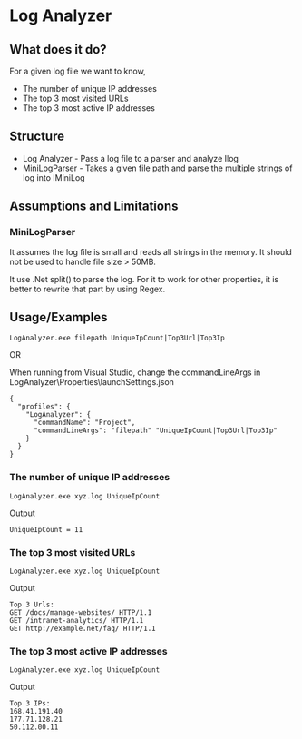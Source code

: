 # Log Analyzer

## What does it do?
For a given log file we want to know,
- The number of unique IP addresses
- The top 3 most visited URLs
- The top 3 most active IP addresses

## Structure
- Log Analyzer - Pass a log file to a parser and analyze Ilog
- MiniLogParser - Takes a given file path and parse the multiple strings of log into IMiniLog

## Assumptions and Limitations
### MiniLogParser
It assumes the log file is small and reads all strings in the memory. It should not be used to handle file size > 50MB. 

It use .Net split() to parse the log. For it to work for other properties, it is better to rewrite that part by using Regex.

## Usage/Examples
```
LogAnalyzer.exe filepath UniqueIpCount|Top3Url|Top3Ip
```

OR

When running from Visual Studio, change the commandLineArgs in LogAnalyzer\Properties\launchSettings.json
```
{
  "profiles": {
    "LogAnalyzer": {
      "commandName": "Project",
      "commandLineArgs": "filepath" "UniqueIpCount|Top3Url|Top3Ip"
    }
  }
}
```
### The number of unique IP addresses

```dotnet
LogAnalyzer.exe xyz.log UniqueIpCount
```

Output
```
UniqueIpCount = 11
```
### The top 3 most visited URLs 

```dotnet
LogAnalyzer.exe xyz.log UniqueIpCount
```

Output
```
Top 3 Urls:
GET /docs/manage-websites/ HTTP/1.1
GET /intranet-analytics/ HTTP/1.1
GET http://example.net/faq/ HTTP/1.1
```
### The top 3 most active IP addresses

```dotnet
LogAnalyzer.exe xyz.log UniqueIpCount
```

Output
```
Top 3 IPs:
168.41.191.40
177.71.128.21
50.112.00.11
```